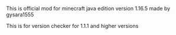 This is official mod for minecraft java edition version 1.16.5 made by gysara1555

This is for version checker for 1.1.1 and higher versions
